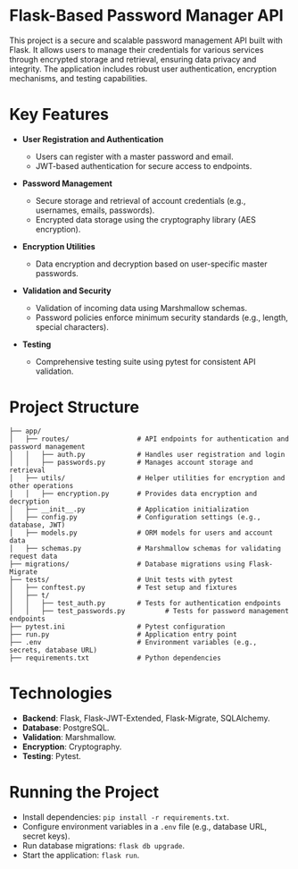 # Flask-Based Password Manager API

This project is a secure and scalable password management API built with Flask. It allows users to manage their credentials for various services through encrypted storage and retrieval, ensuring data privacy and integrity. The application includes robust user authentication, encryption mechanisms, and testing capabilities.

# Key Features

-   **User Registration and Authentication**
    
    -   Users can register with a master password and email.
    -   JWT-based authentication for secure access to endpoints.
-   **Password Management**
    
    -   Secure storage and retrieval of account credentials (e.g., usernames, emails, passwords).
    -   Encrypted data storage using the cryptography library (AES encryption).
-   **Encryption Utilities**
    
    -   Data encryption and decryption based on user-specific master passwords.
-   **Validation and Security**
    
    -   Validation of incoming data using Marshmallow schemas.
    -   Password policies enforce minimum security standards (e.g., length, special characters).
-   **Testing**
  
    -   Comprehensive testing suite using pytest for consistent API validation.

# Project Structure
```
├── app/
│   ├── routes/           		# API endpoints for authentication and password management
│   │   ├── auth.py       		# Handles user registration and login
│   │   ├── passwords.py  		# Manages account storage and retrieval
│   ├── utils/            		# Helper utilities for encryption and other operations
│   │   ├── encryption.py 		# Provides data encryption and decryption
│   ├── __init__.py       		# Application initialization
│   ├── config.py         		# Configuration settings (e.g., database, JWT)
│   ├── models.py         		# ORM models for users and account data
│   ├── schemas.py        		# Marshmallow schemas for validating request data
├── migrations/           		# Database migrations using Flask-Migrate
├── tests/                		# Unit tests with pytest
│   ├── conftest.py       		# Test setup and fixtures
│   ├── t/
│   │   ├── test_auth.py  		# Tests for authentication endpoints
│   │   ├── test_passwords.py          # Tests for password management endpoints
├── pytest.ini            		# Pytest configuration
├── run.py                		# Application entry point
├── .env                  		# Environment variables (e.g., secrets, database URL)
├── requirements.txt      		# Python dependencies
```

# Technologies

-   **Backend**: Flask, Flask-JWT-Extended, Flask-Migrate, SQLAlchemy.
-   **Database**: PostgreSQL.
-   **Validation**: Marshmallow.
-   **Encryption**: Cryptography.
-   **Testing**: Pytest.

# Running the Project

-   Install dependencies: `pip install -r requirements.txt`.
-   Configure environment variables in a `.env` file (e.g., database URL, secret keys).
-   Run database migrations: `flask db upgrade`.
-   Start the application: `flask run`.

